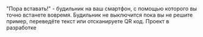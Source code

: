 "Пора вставать!" - будильник на ваш смартфон, с помощью которого вы точно встанете вовремя. Будильник не выключится пока вы не решите пример, переведёте текст или отсканируете QR код.
Проект в разработке

